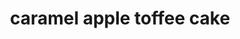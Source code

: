 ---
servings: 18-24 squares
notes:
directions: |-
  * Preheat oven to 350°f
  * Grease a 9x13-inch baking dish
  * Set aside
  * In a medium bowl, whisk together flour, baking powder, cinnamon, and salt
  * Set aside
  * In a large bowl whisk together both sugars
  * Add butter and vegetable oil stirring to combine
  * Add eggs, sour cream, and vanilla extract whisk till smooth
  * Add flour mixture, alternating with milk, whisking until smooth
  * Pour 1/2 the batter into prepared baking dish
  * Spread top of batter with apple pie filling and sprinkle with 1 cup toffee chips
  * Pour remaining batter on top and spread to the edges with a spatula
  * Bake for 35 - 40 minutes until the cake is golden brown on top and a toothpick inserted into the center comes out clean
  * Remove cake from the oven
  * While still hot poke holes in the top of the cake with a fork or straw
  * Pour 1 cup caramel sauce over the top
  * Allow cake to cool completely, about 45 minutes
  * Top with whipped cream topping, drizzle with remaining caramel sauce, and sprinkle with toffee chips
  * Serve immediately or cover cake and store in the refrigerator until ready to serve
ingredients: |-
  * 2 cups all-purpose flour
  * 1 tablespoon baking powder
  * 1 teaspoon cinnamon
  * 1/2 teaspoon salt
  * 3/4 cup dixie crystals extra fine granulated sugar
  * 1/2 cup dixie crystals light brown sugar
  * 1/2 cup (1 stick) unsalted butter (melted)
  * 1/2 cup vegetable oil
  * 3 large eggs
  * 1/4 cup sour cream
  * 1 tablespoon vanilla extract
  * 3/4 cup whole milk
  * 1 can (20 oz) can apple pie filling (diced)
  * 1 1/2 cups toffee chips (divided)
  * 1 1/4 cups caramel sauce (divided)
  * 1 (16 oz) whipped cream topping or crème chantilly
rating: 4
ease: intermediate
category: dessert
subcategory: cake
href: 'https://www.dixiecrystals.com/recipes/desserts/cakes/caramel-apple-toffee-cake'
totalTime: 1 hour
cookTime: 35-40 mins
prepTime: 20 mins
title: caramel apple toffee cake
path: /caramel-apple-toffee-cake
---